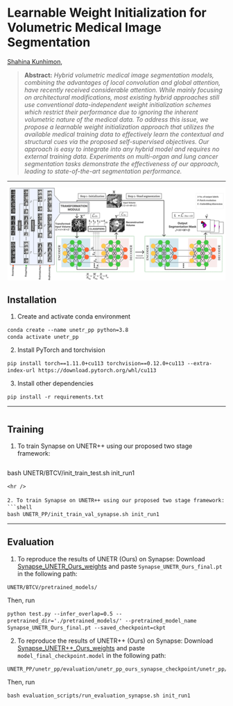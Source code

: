 # **Learnable Weight Initialization for Volumetric Medical Image Segmentation**

[Shahina Kunhimon](https://github.com/ShahinaKK),

<!-- %[Muzammal Naseer](https://scholar.google.ch/citations?user=tM9xKA8AAAAJ&hl=en),
%[Salman Khan](https://salman-h-khan.github.io),
%and [Fahad Shahbaz Khan](https://scholar.google.es/citations?user=zvaeYnUAAAAJ&hl=en) -->


> **Abstract:** *Hybrid volumetric medical image segmentation models, combining the advantages of local convolution and global attention, have recently received considerable attention. While mainly focusing on architectural modifications, most existing hybrid approaches still use conventional data-independent weight initialization schemes which restrict their performance due to ignoring the inherent volumetric nature of the medical data. To address this issue, we propose a learnable weight initialization approach that utilizes the available medical training data to effectively learn the contextual and structural cues via the proposed self-supervised objectives. Our approach is easy to integrate into any hybrid model and requires no external training data. Experiments on multi-organ and lung cancer segmentation tasks demonstrate the effectiveness of our approach, leading to state-of-the-art segmentation
performance.* 
<hr />

![main figure](media/main_fig.jpg)

## Installation

1. Create and activate conda environment
```shell
conda create --name unetr_pp python=3.8
conda activate unetr_pp
```
2. Install PyTorch and torchvision
```shell
pip install torch==1.11.0+cu113 torchvision==0.12.0+cu113 --extra-index-url https://download.pytorch.org/whl/cu113
```
3. Install other dependencies
```shell
pip install -r requirements.txt
```
<hr />

#

## Training
1. To train Synapse on UNETR++ using our proposed two stage framework: 
   ```shell
bash UNETR/BTCV/init_train_test.sh init_run1
```
<hr />

2. To train Synapse on UNETR++ using our proposed two stage framework:
```shell
bash UNETR_PP/init_train_val_synapse.sh init_run1
```
<hr />





## Evaluation
1. To reproduce the results of UNETR (Ours) on Synapse: Download [ Synapse_UNETR_Ours_weights](https://drive.google.com/file/d/1vtAwX0yV39_IMQRqxK4KVA7RBfzErJMh/view?usp=drive_link) and paste ```Synapse_UNETR_Ours_final.pt``` in the following path:
```shell
UNETR/BTCV/pretrained_models/
```
Then, run 
```shell
python test.py --infer_overlap=0.5 --pretrained_dir='./pretrained_models/' --pretrained_model_name Synapse_UNETR_Ours_final.pt --saved_checkpoint=ckpt
```

2. To reproduce the results of UNETR++ (Ours) on Synapse:
   Download [Synapse_UNETR++_Ours_weights](https://drive.google.com/drive/folders/1jEByRIKB1ZpjdGbTLCElx8v-RnL4gDnW?usp=drive_link) and paste ```model_final_checkpoint.model``` in the    following path:
```shell
UNETR_PP/unetr_pp/evaluation/unetr_pp_ours_synapse_checkpoint/unetr_pp/3d_fullres/Task002_Synapse/unetr_pp_trainer_synapse__unetr_pp_Plansv2.1/fold_0/
```
Then, run 
```shell
bash evaluation_scripts/run_evaluation_synapse.sh init_run1
```

<!-- 3. To reproduce the results of UNETR++ (Ours) on Lung:
    Download [Decathlon-Lung UNETR++_Ours_weights](https://drive.google.com/file/d/12ICdIXXba6AOwTMBHxM604Vxm9QQZKiH/view?usp=drive_link) and paste ```model_final_checkpoint.model``` it in the following path:
```shell
UNETR_PP/unetr_pp/evaluation/unetr_pp_lung_checkpoint/unetr_pp/3d_fullres/Task006_Lung/unetr_pp_trainer_lung__unetr_pp_Plansv2.1/fold_0/
```
Then, run 
```shell
bash evaluation_scripts/run_evaluation_lung.sh init_run1
``` -->







